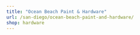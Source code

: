 ```yaml
---
title: "Ocean Beach Paint & Hardware"
url: /san-diego/ocean-beach-paint-and-hardware/
shop: hardware
---
```

